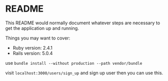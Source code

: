 # README

This README would normally document whatever steps are necessary to get the
application up and running.

Things you may want to cover:

* Ruby version: 2.4.1
* Rails version: 5.0.4

use `bundle install --without production --path vendor/bundle`

visit `localhost:3000/users/sign_up` and sign up user then you can use this.
